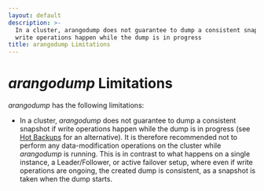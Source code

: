 ```yaml
---
layout: default
description: >-
  In a cluster, arangodump does not guarantee to dump a consistent snapshot if
  write operations happen while the dump is in progress
title: arangodump Limitations
---
```

# _arangodump_ Limitations

_arangodump_ has the following limitations:

- In a cluster, _arangodump_ does not guarantee to dump a consistent snapshot
  if write operations happen while the dump is in progress (see
  [Hot Backups](backup-restore.html#hot-backups) for an alternative). It is
  therefore recommended not to  perform any data-modification operations on the
  cluster while _arangodump_ is running. This is in contrast to what happens on
  a single instance, a Leader/Follower, or active failover setup, where even if
  write operations are ongoing, the created dump is consistent, as a snapshot
  is taken when the dump starts.
